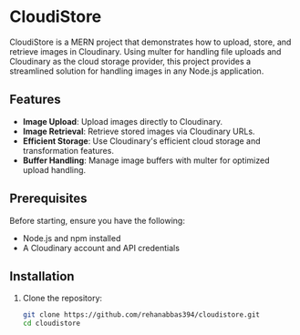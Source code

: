 # CloudiStore

CloudiStore is a MERN project that demonstrates how to upload, store, and retrieve images in Cloudinary. Using multer for handling file uploads and Cloudinary as the cloud storage provider, this project provides a streamlined solution for handling images in any Node.js application.

## Features
- **Image Upload**: Upload images directly to Cloudinary.
- **Image Retrieval**: Retrieve stored images via Cloudinary URLs.
- **Efficient Storage**: Use Cloudinary's efficient cloud storage and transformation features.
- **Buffer Handling**: Manage image buffers with multer for optimized upload handling.

## Prerequisites
Before starting, ensure you have the following:
- Node.js and npm installed
- A Cloudinary account and API credentials

## Installation

1. Clone the repository:
   ```bash
   git clone https://github.com/rehanabbas394/cloudistore.git
   cd cloudistore
